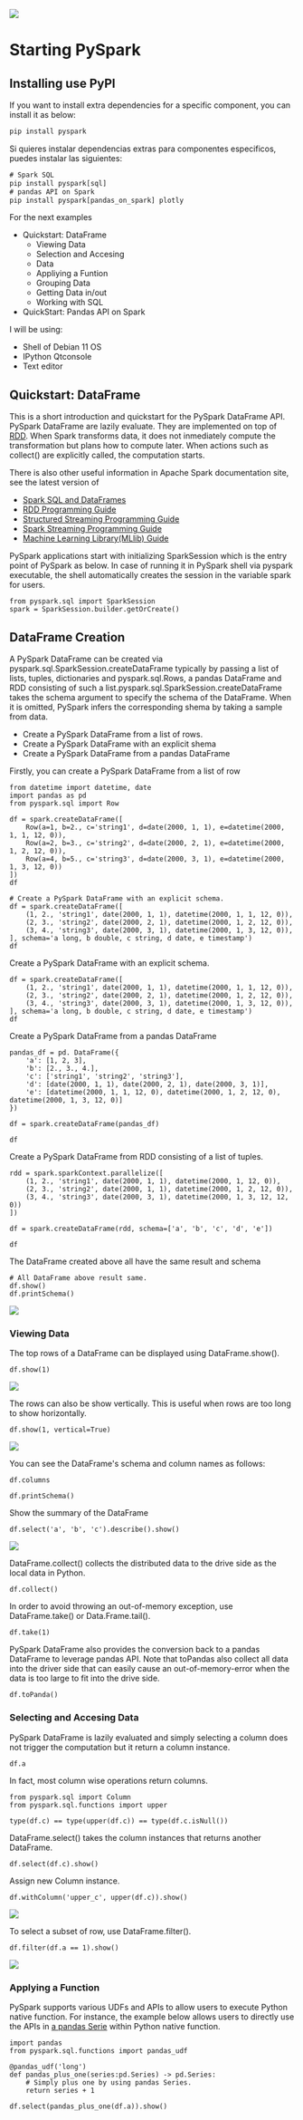 ![](https://raw.githubusercontent.com/gabrielfernando01/spark/master/image/header_pyspark.png)

# Starting PySpark

## Installing use PyPI

If you want to install extra dependencies for a specific component, you can install it as below:

```javascript
pip install pyspark
```

Si quieres instalar dependencias extras para componentes especificos, puedes instalar las siguientes:

```javascript
# Spark SQL
pip install pyspark[sql]
# pandas API on Spark
pip install pyspark[pandas_on_spark] plotly
```


For the next examples

- Quickstart: DataFrame
	- Viewing Data
	- Selection and Accesing
	- Data
	- Appliying a Funtion
	- Grouping Data
	- Getting Data in/out
	- Working with SQL
- QuickStart: Pandas API on Spark

 I will be using:
 
 - Shell of Debian 11 OS
 - IPython Qtconsole
 - Text editor

## Quickstart: DataFrame

This is a short introduction and quickstart for the PySpark DataFrame API. PySpark DataFrame are lazily evaluate. They are implemented on top of <a href="https://spark.apache.org/docs/latest/rdd-programming-guide.html">RDD</a>. When Spark transforms data, it does not inmediately compute the transformation but plans how to compute later. When actions such as collect() are explicitly called, the computation starts.

There is also other useful information in Apache Spark documentation site, see the latest version of

-  <a href="https://spark.apache.org/docs/latest/sql-programming-guide.html">Spark SQL and DataFrames</a>
-  <a href="https://spark.apache.org/docs/latest/rdd-programming-guide.html">RDD Programming Guide</a>
-  <a href="https://spark.apache.org/docs/latest/structured-streaming-programming-guide.html">Structured Streaming Programming Guide</a>
-  <a href="https://spark.apache.org/docs/latest/streaming-programming-guide.html">Spark Streaming Programming Guide</a>
-  <a href="https://spark.apache.org/docs/latest/ml-guide.html">Machine Learning Library(MLlib) Guide</a>

PySpark applications start with initializing SparkSession which is the entry point of PySpark as below. In case of running it in PySpark shell via pyspark executable, the shell automatically creates the session in the variable spark for users.

```
from pyspark.sql import SparkSession
spark = SparkSession.builder.getOrCreate()
```

## DataFrame Creation

A PySpark DataFrame can be created via pyspark.sql.SparkSession.createDataFrame typically by passing a list of lists, tuples, dictionaries and pyspark.sql.Rows, a pandas DataFrame and RDD consisting of such a list.pyspark.sql.SparkSession.createDataFrame takes the schema argument to specify the schema of the DataFrame. When it is omitted, PySpark infers the corresponding shema by taking a sample from data.

- Create a PySpark DataFrame from a list of rows.
- Create a PySpark DataFrame with an explicit shema
- Create a PySpark DataFrame from a pandas DataFrame

Firstly, you can create a PySpark DataFrame from a list of row

```
from datetime import datetime, date
import pandas as pd
from pyspark.sql import Row

df = spark.createDataFrame([
    Row(a=1, b=2., c='string1', d=date(2000, 1, 1), e=datetime(2000, 1, 1, 12, 0)),
    Row(a=2, b=3., c='string2', d=date(2000, 2, 1), e=datetime(2000, 1, 2, 12, 0)),
    Row(a=4, b=5., c='string3', d=date(2000, 3, 1), e=datetime(2000, 1, 3, 12, 0))
])
df

# Create a PySpark DataFrame with an explicit schema.
df = spark.createDataFrame([
    (1, 2., 'string1', date(2000, 1, 1), datetime(2000, 1, 1, 12, 0)),
    (2, 3., 'string2', date(2000, 2, 1), datetime(2000, 1, 2, 12, 0)),
    (3, 4., 'string3', date(2000, 3, 1), datetime(2000, 1, 3, 12, 0)),
], schema='a long, b double, c string, d date, e timestamp')
df
```

Create a PySpark DataFrame with an explicit schema.

```
df = spark.createDataFrame([
    (1, 2., 'string1', date(2000, 1, 1), datetime(2000, 1, 1, 12, 0)),
    (2, 3., 'string2', date(2000, 2, 1), datetime(2000, 1, 2, 12, 0)),
    (3, 4., 'string3', date(2000, 3, 1), datetime(2000, 1, 3, 12, 0)),
], schema='a long, b double, c string, d date, e timestamp')
df
```

Create a PySpark DataFrame from a pandas DataFrame

```
pandas_df = pd. DataFrame({
    'a': [1, 2, 3],
    'b': [2., 3., 4.],
    'c': ['string1', 'string2', 'string3'],
    'd': [date(2000, 1, 1), date(2000, 2, 1), date(2000, 3, 1)],
    'e': [datetime(2000, 1, 1, 12, 0), datetime(2000, 1, 2, 12, 0), datetime(2000, 1, 3, 12, 0)]
})

df = spark.createDataFrame(pandas_df)

df
```

Create a PySpark DataFrame from RDD consisting of a list of tuples.

```
rdd = spark.sparkContext.parallelize([
    (1, 2., 'string1', date(2000, 1, 1), datetime(2000, 1, 12, 0)),
    (2, 3., 'string2', date(2000, 1, 1), datetime(2000, 1, 2, 12, 0)),
    (3, 4., 'string3', date(2000, 3, 1), datetime(2000, 1, 3, 12, 12, 0))
])

df = spark.createDataFrame(rdd, schema=['a', 'b', 'c', 'd', 'e'])

df
```

The DataFrame created above all have the same result and schema

```
# All DataFrame above result same.
df.show()
df.printSchema()
```

![](https://raw.githubusercontent.com/gabrielfernando01/spark/master/image/df.png)

### Viewing Data

The top rows of a DataFrame can be displayed using DataFrame.show().

```
df.show(1)
```

![](https://raw.githubusercontent.com/gabrielfernando01/spark/master/image/top_df.png)

The rows can also be show vertically. This is useful when rows are too long to show horizontally.

```
df.show(1, vertical=True)
```

![](https://raw.githubusercontent.com/gabrielfernando01/spark/master/image/df_vertical.png)

You can see the DataFrame's schema and column names as follows:

```
df.columns

df.printSchema()
```

Show the summary of the DataFrame

```
df.select('a', 'b', 'c').describe().show()
```

![](https://raw.githubusercontent.com/gabrielfernando01/spark/master/image/df_summary.png)

DataFrame.collect() collects the distributed data to the drive side as the local data in Python.

```
df.collect()
```

In order to avoid throwing an out-of-memory exception, use DataFrame.take() or Data.Frame.tail().

```
df.take(1)
``` 

PySpark DataFrame also provides the conversion back to a pandas DataFrame to leverage pandas API. Note that toPandas also collect all data into the driver side that can easily cause an out-of-memory-error when the data is too large to fit into the drive side.

```
df.toPanda()
```

### Selecting and Accesing Data

PySpark DataFrame is lazily evaluated and simply selecting a column does not trigger the computation but it return a column instance.

```
df.a
```

In fact, most column wise operations return columns.

```
from pyspark.sql import Column
from pyspark.sql.functions import upper

type(df.c) == type(upper(df.c)) == type(df.c.isNull())
```

DataFrame.select() takes the column instances that returns another DataFrame.

```
df.select(df.c).show()
```

Assign new Column instance.

```
df.withColumn('upper_c', upper(df.c)).show()
```

![](https://raw.githubusercontent.com/gabrielfernando01/spark/master/image/upper_df.png)

To select a subset of row, use DataFrame.filter().

```
df.filter(df.a == 1).show()
```

![](https://raw.githubusercontent.com/gabrielfernando01/spark/master/image/row_filter.png)

### Applying a Function

PySpark supports various UDFs and APIs to allow users to execute Python native function. For instance, the example below allows users to directly use the APIs in <a href="https://pandas.pydata.org/pandas-docs/stable/reference/api/pandas.Series.html">a pandas Serie</a> within Python native function.

```
import pandas
from pyspark.sql.functions import pandas_udf

@pandas_udf('long')
def pandas_plus_one(series:pd.Series) -> pd.Series:
	# Simply plus one by using pandas Series.
	return series + 1
	
df.select(pandas_plus_one(df.a)).show()
```

